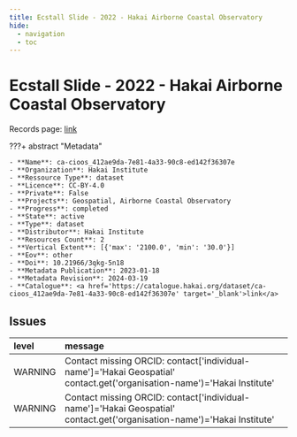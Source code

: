 ```yaml
---
title: Ecstall Slide - 2022 - Hakai Airborne Coastal Observatory
hide:
  - navigation
  - toc
---
```


# Ecstall Slide - 2022 - Hakai Airborne Coastal Observatory

Records page: <a href='https://catalogue.hakai.org/dataset/ca-cioos_412ae9da-7e81-4a33-90c8-ed142f36307e' target='_blank'>link</a>

???+ abstract "Metadata"

    - **Name**: ca-cioos_412ae9da-7e81-4a33-90c8-ed142f36307e 
    - **Organization**: Hakai Institute 
    - **Ressource Type**: dataset 
    - **Licence**: CC-BY-4.0 
    - **Private**: False 
    - **Projects**: Geospatial, Airborne Coastal Observatory 
    - **Progress**: completed 
    - **State**: active 
    - **Type**: dataset 
    - **Distributor**: Hakai Institute 
    - **Resources Count**: 2 
    - **Vertical Extent**: [{'max': '2100.0', 'min': '30.0'}] 
    - **Eov**: other 
    - **Doi**: 10.21966/3qkg-5n18 
    - **Metadata Publication**: 2023-01-18 
    - **Metadata Revision**: 2024-03-19 
    - **Catalogue**: <a href='https://catalogue.hakai.org/dataset/ca-cioos_412ae9da-7e81-4a33-90c8-ed142f36307e' target='_blank'>link</a> 

<div id='map'></div>




## Issues
| level   | message                                                                                                                 |
|:--------|:------------------------------------------------------------------------------------------------------------------------|
| WARNING | Contact missing ORCID: contact['individual-name']='Hakai Geospatial' contact.get('organisation-name')='Hakai Institute' |
| WARNING | Contact missing ORCID: contact['individual-name']='Hakai Geospatial' contact.get('organisation-name')='Hakai Institute' |


<script>
   document.addEventListener("DOMContentLoaded", function() {
    var map = L.map('map').setView([51.505, -125.09], 5);
    L.tileLayer('https://tile.openstreetmap.org/{z}/{x}/{y}.png', {
        maxZoom: 19,
        attribution: '&copy; <a href="http://www.openstreetmap.org/copyright">OpenStreetMap</a>'
    }).addTo(map);
    var geojsonFeature = {
        "type": "Feature",
        "properties": {
            "name" : "Ecstall Slide - 2022 - Hakai Airborne Coastal Observatory"
        },
        "geometry": {'type': 'Polygon', 'coordinates': [[[-129.8, 53.71], [-129.4, 53.71], [-129.4, 54.01], [-129.8, 54.01], [-129.8, 53.71]]]}
    }
    L.geoJSON(geojsonFeature).addTo(map);
   })
</script>